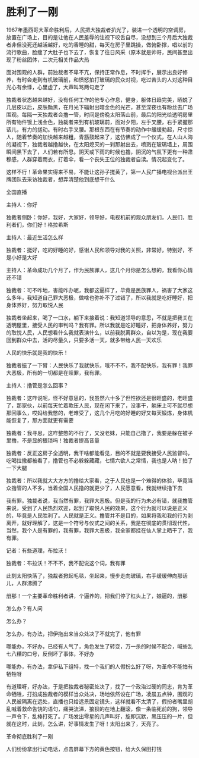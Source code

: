 # 胜利了一刚

1967年墨西哥大革命胜利后，人民把大独裁者扒光了，装进一个透明的空调房，放置在广场上，目的是让他在人民羞辱的注视下咬舌自尽，没想到三个月后大独裁者非但没死还越活越好，吃的香睡的甜，每天在房子里跳操，做俯卧撑，唱以前的流行歌曲，脸瘦了大肚子也下去了，恢复了往日风采（原本就是帅哥，民间甚至出现了粉丝团体，二次元相关作品大热

面对围观的人群，前独裁者不卑不亢，保持正常作息，不时挥手，展示出良好修养，有时会走到有机玻璃前，和愤怒拍打玻璃的民众对视，吃过苦头的人对这种目光心有余悸，心里虚了，大声叫骂两句走了

独裁者状态越来越好，没有任何工作的他专心作息，健身，躯体日趋完美，晒蜕了几层皮以后，皮肤黝黑，在月光下辐射出暗金色的光芒，甚至深夜也有粉丝去广场围观。每隔一天独裁者会撸一管，时间是傍晚太阳落山前，最后的阳光给透明房里所有物件镀上浅金色，独裁者来到有机玻璃前，面对夕阳，左手叉腰，右手紧握那话儿，有力的搓动。有时右手叉腰。那根东西在有节奏的动作中缓缓勃起，尺寸惊人，随着节奏的加快越来越粗，青筋鼓起来了，这仿佛成了一个仪式，在人山人海的凝视下，独裁者越撸越快，在太阳熄灭的一刹那射出去，喷溅在玻璃墙上，周围瞬间黑下去了，人们若有所思。阴天或下雨的时候也撸，阴沉的气氛下更有一种肃穆感，人群穿着雨衣，打着伞，看一个丧失王位的独裁者自渎。情况起变化了。

这样不行！革命果实得来不易，不能让这孙子搅黄了，第一人民广播电视台派出王牌团队去采访独裁者，想弄清楚他到底想干什么

全国直播

主持人：你好

独裁者侧卧：你好，我好，大家好，领导好，电视机前的观众朋友们，人民们，胜利者们，你们好！格拉希斯

主持人：最近生活怎么样

独裁者：挺好，吃的好睡的好，感谢人民和领导对我的关照，非常好，特别好，不是小好是大好

主持人：革命成功几个月了，作为民族罪人，这几个月你是怎么想的，我看你心情还不错

独裁者：可不咋地，害能咋办呢，我都这逼样了，毕竟是民族罪人，祸害了大家这么多年，我知道自己罪大恶极，做啥也弥补不了过错了，所以我就是吃好睡好，把身体养好，努力取悦人民

独裁者坐起来，喝了一口水，躺下来接着说：我知道领导的意思，不就是把我关在透明屋里，接受人民的审判吗？我有罪。所以我就是吃好睡好，把身体养好，努力的取悦人民，人民想看什么我就表演什么，以前我脱离群众，自以为是，现在我要回到群众中去，活的尽量久，只要多活一天，就多带给人民一天欢乐

人民的快乐就是我的快乐！

独裁者振了一下臂：人民快乐了我就快乐，哦不不不，我不配快乐，我有罪！我罪大恶极，所有的一切都是在赎罪，我有罪。

主持人：撸管是怎么回事？

独裁者：这咋说呢，怪不好意思的，我虽然六十多了但性欲还是很旺盛的，老旺盛了，那家伙，以前每天忙着欺压人民，现在闲下来了，没事干，躺床上可不就尽想那回事么，哎妈给我憋的，老难受了，这几个月吃的好睡的好又每天锻炼，身体机能恢复了，那方面就更有需要

独裁者：我寻思，这咋整憋的不行了，又没老妹，只能自己撸了，我要是躲在被子里撸，不是显的猥琐吗！独裁者提高音量

独裁者：反正这房子全透明，我干啥都能看见，目的不就是要我接受人民监督吗，吃喝拉撒都被看了，撸管也不必躲躲藏藏，七情六欲人之常情，我也是人呐！拍了一下大腿

独裁者：所以我就大大方方的撸给大家看，之于人民也是一个难得的体验，毕竟当众撸管的人不多，当着全国人民撸的就更少了，人民愿意看，我就继续撸下去

我有罪。独裁者说，我当然有罪，我罪大恶极。但是我的行为未必有错，就我撸管来说，受到了人民热烈欢迎，起到了取悦人民的效果，这个行为就可以说是正义的，毕竟是人民胜利了。人民就是正义。撸管并不是目的，如果将我和我的行为剥离开，就好理解了，这是一个符号与仪式之间的关系，我是在彻底的贯彻现代性，当然，我个人是有罪的，我有罪，我罪大恶极，我全家都挂在仙人掌上晒干了，我有罪。

记者：有些道理，布拉沃！

独裁者：布拉沃！不不不，我不配说这个词，我有罪

此刻太阳快落了，独裁者掀起毛毯，坐起来，慢步走向玻璃，右手缓缓伸向那话儿，人群沸腾了

册那！一个主要革命胜利者讲，个逼养的，把我们停了杠头上了，娘逼的，册那

怎么办？有人问

怎么办？

怎么办，有办法，把伊拖出来当众处决了不就完了，他有罪

哪能办，不好办，已经有人气了，角色发生了转变，万一杀的时候不配合，喊些乱七八糟的口号，反倒坏了事体，不好办

哪能办，有办法，拿伊私下组特，找一个我们的人假扮么好了呀，为革命不能怕有牺牲呀

有道理呀，好办法，于是把独裁者秘密处决了，找了一个政治过硬的同志，肯为革命牺牲，打扮成独裁者的模样当众处决，场地依然设在广场，凌晨五点钟，围观的人民被隔离在远处，直播也只给远景固定镜头，这样就看不太清了，假扮者嘴里胡乱喊着救命告饶的语句，痛哭流涕，狼狈的在地上翻滚，像一条临死前的狗，领导一声令下，乱棒打死了。广场发出零星的几声叫好，旋即沉默，黑压压的一片，但就在这时，此刻，怎么讲，好事情发生了呀！太阳出来了，天亮了。

革命彻底胜利了一刚

人们纷纷拿出行动电话，点击屏幕下方的黄色按钮，给大久保田打钱